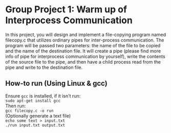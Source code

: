 # Group Project 1: Warm up of Interprocess Communication
In this project, you will design and implement a file-copying program named filecopy.c that utilizes
ordinary pipes for inter-process communication. The program will be passed two parameters: the name of
the file to be copied and the name of the destination file. It will create a pipe (please find more info of pipe
for interprocess communication by yourself), write the contents of the source file to the pipe, and then have
a child process read from the pipe and write to the destination file.

## How-to run (Using Linux & gcc)
Ensure `gcc` is installed, if it isn't run:<br/>
`sudo apt-get install gcc`<br/>
Then run:<br/>
`gcc filecopy.c -o run`<br/>
(Optionally generate a text file)<br/> 
`echo some text > input.txt`<br/>
`./run input.txt output.txt`
